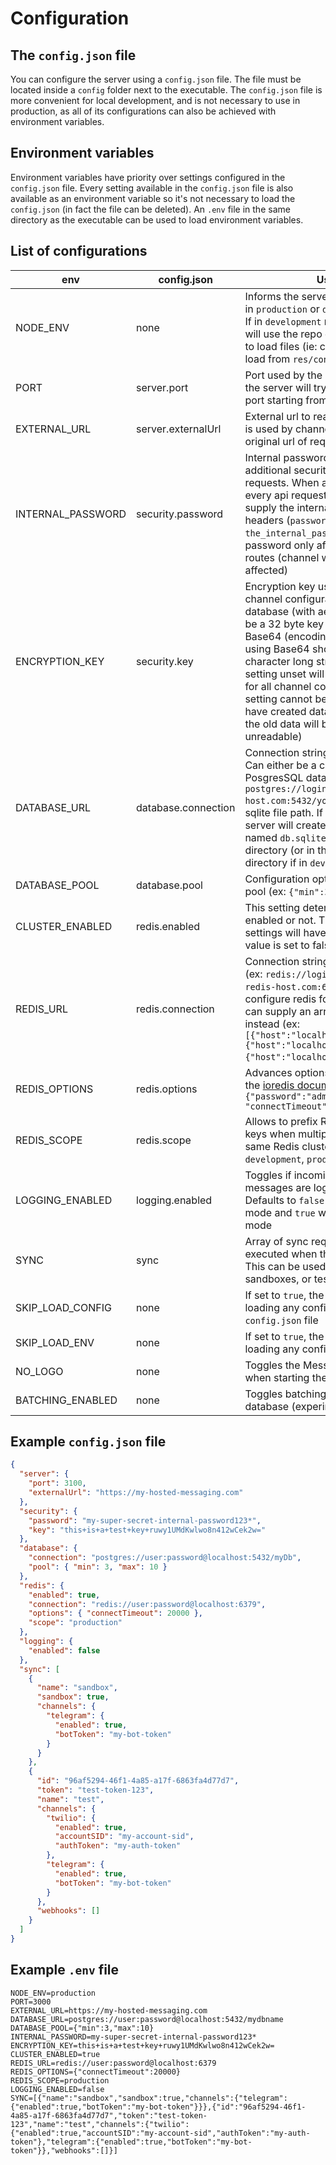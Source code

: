 # Configuration

## The `config.json` file

You can configure the server using a `config.json` file. The file must be located inside a `config` folder next to the executable. The `config.json` file is more convenient for local development, and is not necessary to use in production, as all of its configurations can also be achieved with environment variables.

## Environment variables

Environment variables have priority over settings configured in the `config.json` file. Every setting available in the `config.json` file is also available as an environment variable so it's not necessary to load the `config.json` (in fact the file can be deleted). An `.env` file in the same directory as the executable can be used to load environment variables.

## List of configurations

| env               | config.json         | Usage                                                                                                                                                                                                                                                                                                                                                                                                                         |
| ----------------- | ------------------- | ----------------------------------------------------------------------------------------------------------------------------------------------------------------------------------------------------------------------------------------------------------------------------------------------------------------------------------------------------------------------------------------------------------------------------- |
| NODE_ENV          | none                | Informs the server that it is running in `production` or `development` mode. If in `development` mode, the server will use the repo directory structure to load files (ie: config.json will be load from `res/config.json`)                                                                                                                                                                                                   |
| PORT              | server.port         | Port used by the server. If not set, the server will try to find a unused port starting from 3100                                                                                                                                                                                                                                                                                                                             |
| EXTERNAL_URL      | server.externalUrl  | External url to reach the server. This is used by channels to determine to original url of requests for validation                                                                                                                                                                                                                                                                                                            |
| INTERNAL_PASSWORD | security.password   | Internal password to add an additional security requirement to requests. When a password is set, every api request to the server must supply the internal password in their headers (`password`: `the_internal_password`). The internal password only affects the `/api` routes (channel webhooks are not affected)                                                                                                           |
| ENCRYPTION_KEY    | security.key        | Encryption key used to encrypt channel configurations in the database (with aes-256). This must be a 32 byte key encoded using Base64 (encoding a 32 byte key using Base64 should result in a 44 character long string). Leaving this setting unset will disable encryption for all channel configurations. This setting cannot be changed once you have created data using this key (as the old data will become unreadable) |
| DATABASE_URL      | database.connection | Connection string to the database. Can either be a connection to a PosgresSQL database (ex: `postgres://login:password@your-db-host.com:5432/your-db-name`) or a sqlite file path. If left unset, the server will create an sqlite database named `db.sqlite` in the `data` directory (or in the `dist/data` directory if in `development` mode)                                                                              |
| DATABASE_POOL     | database.pool       | Configuration option for connection pool (ex: `{"min":3,"max":10}`)                                                                                                                                                                                                                                                                                                                                                           |
| CLUSTER_ENABLED   | redis.enabled       | This setting determines if redis is enabled or not. The other redis settings will have no effect if this value is set to false                                                                                                                                                                                                                                                                                                |
| REDIS_URL         | redis.connection    | Connection string to a redis instance (ex: `redis://login:password@your-redis-host.com:6379`). If you want to configure redis for clustering, you can supply an array of connections instead (ex: `[{"host":"localhost","port":7004},{"host":"localhost","port":7001},{"host":"localhost","port":7002}]`)                                                                                                                     |
| REDIS_OPTIONS     | redis.options       | Advances options for redis. Refer to the [ioredis documentation](https://github.com/luin/ioredis/blob/master/API.md) (ex: `{"password":"admin123", "connectTimeout": 20000})`                                                                                                                                                                                                                                                 |
| REDIS_SCOPE       | redis.scope         | Allows to prefix Redis channels and keys when multiple clients uses the same Redis cluster (e.g. `development`, `production`, `server-a`)                                                                                                                                                                                                                                                                                     |
| LOGGING_ENABLED   | logging.enabled     | Toggles if incoming and outgoing messages are logged to the console. Defaults to `false` when in `production` mode and `true` when in `development` mode                                                                                                                                                                                                                                                                      |
| SYNC              | sync                | Array of sync requests to be executed when the server starts. This can be used to configure sandboxes, or test clients                                                                                                                                                                                                                                                                                                        |
| SKIP_LOAD_CONFIG  | none                | If set to `true`, the server will skip loading any config from the `config.json` file                                                                                                                                                                                                                                                                                                                                         |
| SKIP_LOAD_ENV     | none                | If set to `true`, the server will skip loading any config from the `.env` file                                                                                                                                                                                                                                                                                                                                                |
| NO_LOGO           | none                | Toggles the Messaging Server logo when starting the server                                                                                                                                                                                                                                                                                                                                                                    |
| BATCHING_ENABLED  | none                | Toggles batching for inserts in database (experimental)                                                                                                                                                                                                                                                                                                                                                                       |

## Example `config.json` file

```json
{
  "server": {
    "port": 3100,
    "externalUrl": "https://my-hosted-messaging.com"
  },
  "security": {
    "password": "my-super-secret-internal-password123*",
    "key": "this+is+a+test+key+ruwy1UMdKwlwo8n412wCek2w="
  },
  "database": {
    "connection": "postgres://user:password@localhost:5432/myDb",
    "pool": { "min": 3, "max": 10 }
  },
  "redis": {
    "enabled": true,
    "connection": "redis://user:password@localhost:6379",
    "options": { "connectTimeout": 20000 },
    "scope": "production"
  },
  "logging": {
    "enabled": false
  },
  "sync": [
    {
      "name": "sandbox",
      "sandbox": true,
      "channels": {
        "telegram": {
          "enabled": true,
          "botToken": "my-bot-token"
        }
      }
    },
    {
      "id": "96af5294-46f1-4a85-a17f-6863fa4d77d7",
      "token": "test-token-123",
      "name": "test",
      "channels": {
        "twilio": {
          "enabled": true,
          "accountSID": "my-account-sid",
          "authToken": "my-auth-token"
        },
        "telegram": {
          "enabled": true,
          "botToken": "my-bot-token"
        }
      },
      "webhooks": []
    }
  ]
}
```

## Example `.env` file

```
NODE_ENV=production
PORT=3000
EXTERNAL_URL=https://my-hosted-messaging.com
DATABASE_URL=postgres://user:password@localhost:5432/mydbname
DATABASE_POOL={"min":3,"max":10}
INTERNAL_PASSWORD=my-super-secret-internal-password123*
ENCRYPTION_KEY=this+is+a+test+key+ruwy1UMdKwlwo8n412wCek2w=
CLUSTER_ENABLED=true
REDIS_URL=redis://user:password@localhost:6379
REDIS_OPTIONS={"connectTimeout":20000}
REDIS_SCOPE=production
LOGGING_ENABLED=false
SYNC=[{"name":"sandbox","sandbox":true,"channels":{"telegram":{"enabled":true,"botToken":"my-bot-token"}}},{"id":"96af5294-46f1-4a85-a17f-6863fa4d77d7","token":"test-token-123","name":"test","channels":{"twilio":{"enabled":true,"accountSID":"my-account-sid","authToken":"my-auth-token"},"telegram":{"enabled":true,"botToken":"my-bot-token"}},"webhooks":[]}]
```
